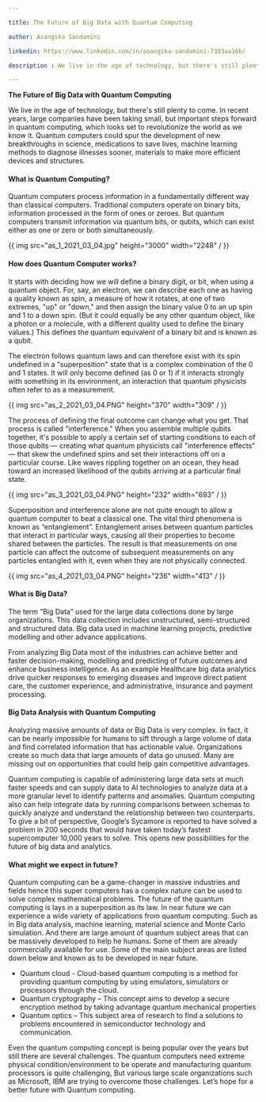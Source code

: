 ```yaml
---

title: The Future of Big Data with Quantum Computing

author: Asangika Sandamini

linkedin: https://www.linkedin.com/in/asangika-sandamini-7303aa16b/

description : We live in the age of technology, but there's still plenty to come. In recent years, large companies have been taking small, but important steps forward in quantum computing, which looks set to revolutionize the world as we know it. Quantum computers could spur the development of new breakthroughs in science, medications to save lives, machine learning methods to diagnose illnesses sooner, materials to make more efficient devices and structures.

---
```


**The Future of Big Data with Quantum Computing**

We live in the age of technology, but there's still plenty to come. In recent years, large companies have been taking small, but important steps forward in quantum computing, which looks set to revolutionize the world as we know it. Quantum computers could spur the development of new breakthroughs in science, medications to save lives, machine learning methods to diagnose illnesses sooner, materials to make more efficient devices and structures.

#### **What is Quantum Computing?**

Quantum computers process information in a fundamentally different way than classical computers. Traditional computers operate on binary bits, information processed in the form of ones or zeroes. But quantum computers transmit information via quantum bits, or qubits, which can exist either as one or zero or both simultaneously. 

{{ img src="as_1_2021_03_04.jpg" height="3000" width="2248" / }}

#### **How does Quantum Computer works?**

It starts with deciding how we will define a binary digit, or bit, when using a quantum object. For, say, an electron, we can describe each one as having a quality known as spin, a measure of how it rotates, at one of two extremes, "up" or "down," and then assign the binary value 0 to an up spin and 1 to a down spin. (But it could equally be any other quantum object, like a photon or a molecule, with a different quality used to define the binary values.) This defines the quantum equivalent of a binary bit and is known as a qubit.

The electron follows quantum laws and can therefore exist with its spin undefined in a "superposition" state that is a complex combination of the 0 and 1 states. It will only become defined (as 0 or 1) if it interacts strongly with something in its environment, an interaction that quantum physicists often refer to as a measurement.

{{ img src="as_2_2021_03_04.PNG" height="370" width="309" / }}

The process of defining the final outcome can change what you get. That process is called "interference." When you assemble multiple qubits together, it's possible to apply a certain set of starting conditions to each of those qubits — creating what quantum physicists call "interference effects" — that skew the undefined spins and set their interactions off on a particular course. Like waves rippling together on an ocean, they head toward an increased likelihood of the qubits arriving at a particular final state.

{{ img src="as_3_2021_03_04.PNG" height="232" width="693" / }}

Superposition and interference alone are not quite enough to allow a quantum computer to beat a classical one. The vital third phenomena is known as “entanglement”. Entanglement arises between quantum particles that interact in particular ways, causing all their properties to become shared between the particles. The result is that measurements on one particle can affect the outcome of subsequent measurements on any particles entangled with it, even when they are not physically connected.

{{ img src="as_4_2021_03_04.PNG" height="236" width="413" / }}

#### **What is Big Data?**

The term “Big Data” used for the large data collections done by large organizations. This data collection includes unstructured, semi-structured and structured data. Big data used in machine learning projects, predictive modelling and other advance applications.

From analyzing Big Data most of the industries can achieve better and faster decision-making, modelling and predicting of future outcomes and enhance business intelligence. As an example Healthcare big data analytics drive quicker responses to emerging diseases and improve direct patient care, the customer experience, and administrative, insurance and payment processing.

#### **Big Data Analysis with Quantum Computing**

Analyzing massive amounts of data or Big Data is very complex. In fact, it can be nearly impossible for humans to sift through a large volume of data and find correlated information that has actionable value. Organizations create so much data that large amounts of data go unused. Many are missing out on opportunities that could help gain competitive advantages.

Quantum computing is capable of administering large data sets at much faster speeds and can supply data to AI technologies to analyze data at a more granular level to identify patterns and anomalies. Quantum computing also can help integrate data by running comparisons between schemas to quickly analyze and understand the relationship between two counterparts. To give a bit of perspective, Google’s Sycamore is reported to have solved a problem in 200 seconds that would have taken today’s fastest supercomputer 10,000 years to solve. This opens new possibilities for the future of big data and analytics.

#### **What might we expect in future?**

Quantum computing can be a game-changer in massive industries and fields hence this super computers has a complex nature can be used to solve complex mathematical problems. The future of the quantum computing is lays in a superposition as its law. In near future we can experience a wide variety of applications from quantum computing. Such as in Big data analysis, machine learning, material science and Monte Carlo simulation. And there are large amount of quantum subject areas that can be massively developed to help he humans. Some of them are already commercially available for use. Some of the main subject areas are listed down below and known as to be developed in near future.

 - Quantum cloud - Cloud-based quantum computing is a method for providing quantum computing by using emulators, simulators or processors through the cloud.
 - Quantum cryptography – This concept aims to develop a secure encryption method by taking advantage quantum mechanical properties
 - Quantum optics – This subject area of research to find a solutions to problems encountered in semiconductor technology and communication.
 
Even the quantum computing concept is being popular over the years but still there are several challenges. The quantum computers need extreme physical condition/environment to be operate and manufacturing quantum processors is quite challenging, But various large scale organizations such as Microsoft, IBM are trying to overcome those challenges. Let’s hope for a better future with Quantum computing.
